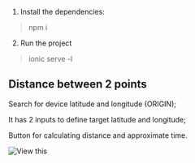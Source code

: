 1) Install the dependencies:
> npm i

2) Run the project
> ionic serve -l


## Distance between 2 points

Search for device latitude and longitude (ORIGIN);

It has 2 inputs to define target latitude and longitude;

Button for calculating distance and approximate time.

![View this](https://github.com/juniorabranches/googleMaps-Distance-Service/blob/master/src/assets/img.PNG?raw=true)
